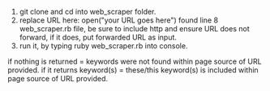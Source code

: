 1) git clone and cd into web_scraper folder.
2) replace URL here: open("your URL goes here") found line 8 web_scraper.rb file, be sure to include http and ensure URL does not forward, if it does, put forwarded URL as input. 
3) run it, by typing ruby web_scraper.rb into console.

if nothing is returned = keywords were not found within page source of URL provided.
if it returns keyword(s) = these/this keyword(s) is included within page source of URL provided. 
